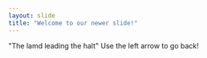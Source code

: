 ```yaml
---
layout: slide
title: "Welcome to our newer slide!"
---
```

"The lamd leading the halt"
Use the left arrow to go back!

